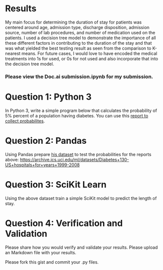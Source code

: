 # Results
My main focus for determining the duration of stay for patients was centered around age, admission type, discharge disposition, admission source, number of lab procedures, and number of medication used on the patients. I used a decision tree model to demonstrate the importance of all these different factors in contributing to the duration of the stay and that was what yielded the best testing result as seen from the comparison to K-nearest means. For future cases, I would love to have encoded the medical treatments into 1s for used, or 0s for not used and also incorporate that into the decision tree model.

### Please view the Doc.ai submission.ipynb for my submission.

# Question 1: Python 3
In Python 3, write a simple program below that calculates the probability of 5% percent of a population having diabetes. 
You can use this [report to collect probabilites](https://www.clinicaladvisor.com/diabetes-resource-center/cdc-report-diabetes-by-type-us-adults/article/760827/).

# Question 2: Pandas
Using Pandas prepare [his dataset](https://archive.ics.uci.edu/ml/datasets/Diabetes+130-US+hospitals+for+years+1999-2008) to test the probabilities for the reports above: 
https://archive.ics.uci.edu/ml/datasets/Diabetes+130-US+hospitals+for+years+1999-2008

# Question 3: SciKit Learn
Using the above dataset train a simple SciKit model to predict the length of stay.

# Question 4: Verification and Validation
Please share how you would verify and validate your results. Please upload an Markdown file with your results.

Please fork this gist and commit your .py files. 








